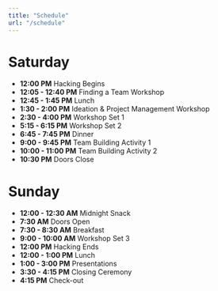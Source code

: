 ```yaml
---
title: "Schedule"
url: "/schedule"
---
```


# Saturday

- **12:00 PM**         <span class="has-text-primary">Hacking Begins</span>
- **12:05 - 12:40 PM** Finding a Team Workshop
- **12:45 - 1:45 PM**  Lunch
- **1:30 - 2:00 PM**   Ideation & Project Management Workshop
- **2:30 - 4:00 PM**   Workshop Set 1
- **5:15 - 6:15 PM**   Workshop Set 2
- **6:45 - 7:45 PM**   Dinner
- **9:00 - 9:45 PM**   Team Building Activity 1
- **10:00 - 11:00 PM** Team Building Activity 2
- **10:30 PM**         <span class="has-text-primary">Doors Close</span>

# Sunday

- **12:00 - 12:30 AM** Midnight Snack
- **7:30 AM**          <span class="has-text-primary">Doors Open</span>
- **7:30 - 8:30 AM**   Breakfast
- **9:00 - 10:00 AM**  Workshop Set 3
- **12:00 PM**         <span class="has-text-primary">Hacking Ends</span>
- **12:00 - 1:00 PM**  Lunch
- **1:00 - 3:00 PM**   Presentations
- **3:30 - 4:15 PM**   Closing Ceremony
- **4:15 PM**          <span class="has-text-primary">Check-out</span>

